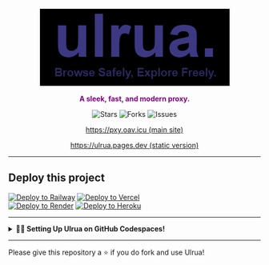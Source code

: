 <p align="center">
  <img src="./banner.png" alt="Logo">
</p>

<p align="center" style="font-weight: bold; color: purple;">
  A sleek, fast, and modern proxy.
</p>

<p align="center">
  <img src="https://img.shields.io/github/stars/oavla/oav?style=social" alt="Stars">
  <img src="https://img.shields.io/github/forks/oavla/oav?style=social" alt="Forks">
  <img src="https://img.shields.io/github/issues/oavla/oav" alt="Issues">
</p>

<p align="center">
  <a href="https://pxy.oav.icu">https://pxy.oav.icu (main site)</a>
</p>

<p align="center">
  <a href="https://ulrua.pages.dev">https://ulrua.pages.dev (static version)</a>
</p>

---

## Deploy this project

[![Deploy to Railway](https://railway.app/button.svg)](https://railway.app/new/template?template_url=https://github.com/oavla/oav)  [![Deploy to Vercel](https://vercel.com/button)](https://vercel.com/import/project?template=https://github.com/oavla/oav)  
[![Deploy to Render](https://render.com/images/deploy-to-render-button.svg)](https://render.com/deploy?repo=https://github.com/oavla/oav)  [![Deploy to Heroku](https://www.herokucdn.com/deploy/button.svg)](https://heroku.com/deploy?template=https://github.com/oavla/oav)

---

<details>
<summary><strong>🧑‍💻 Setting Up Ulrua on GitHub Codespaces!</strong></summary>

---

## 📦 Step 1: Install Express.js packages
npm install express

## ⚙️ Step 2: Install PM2 Globally
sudo npm install pm2 -g

## 🚦 Step 3: Start the server with PM2 
pm2 start index.mjs

---

</details>

---

Please give this repository a ⭐️ if you do fork and use Ulrua!
